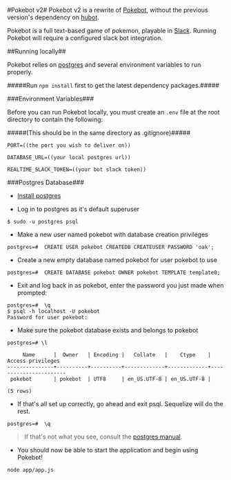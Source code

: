 #Pokebot v2#
Pokebot v2 is a rewrite of [Pokebot](https://github.com/Studnicky/pokebot), without the previous version's dependency on [hubot](https://hubot.github.com/).

Pokebot is a full text-based game of pokemon, playable in [Slack](https://slack.com/).
Running Pokebot will require a configured slack bot integration.

##Running locally##

Pokebot relies on [postgres](http://www.postgresql.org/) and several environment variables to run properly.

#####Run ```npm install``` first to get the latest dependency packages.#####

###Environment Variables###

Before you can run Pokebot locally, you must create an `.env` file at the root directory to contain the following:

#####(This should be in the same directory as .gitignore)#####

    PORT=((the port you wish to deliver on))
    
    DATABASE_URL=((your local postgres url))
    
    REALTIME_SLACK_TOKEN=((your bot slack token))

###Postgres Database###

* [Install postgres](http://www.postgresql.org/download/)

* Log in to postgres as it's default superuser
```
$ sudo -u postgres psql
```

* Make a new user named pokebot with database creation privileges
```
postgres=#	CREATE USER pokebot CREATEDB CREATEUSER PASSWORD 'oak';
```

* Create a new empty database named pokebot for user pokebot to use
```
postgres=#	CREATE DATABASE pokebot OWNER pokebot TEMPLATE template0;
```

* Exit and log back in as pokebot, enter the password you just made when prompted:
```
postgres=#	\q
$ psql -h localhost -U pokebot
Password for user pokebot:
```

* Make sure the pokebot database exists and belongs to pokebot
```
postgres=# \l

     Name      |  Owner   | Encoding |   Collate   |    Ctype    |   Access privileges   
---------------+----------+----------+-------------+-------------+-----------------------
 pokebot       | pokebot  | UTF8     | en_US.UTF-8 | en_US.UTF-8 | 

(5 rows)

```
* If that's all set up correctly, go ahead and exit psql. Sequelize will do the rest.
```
postgres=#	\q
```

> If that's not what you see, consult the [postgres manual](http://www.postgresql.org/docs/).

* You should now be able to start the application and begin using Pokebot!

```
node app/app.js
```